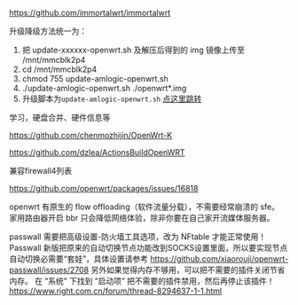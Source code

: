https://github.com/immortalwrt/immortalwrt


升级降级方法统一为：
1. 把 update-xxxxxx-openwrt.sh 及解压后得到的 img 镜像上传至 /mnt/mmcblk2p4
2. cd /mnt/mmcblk2p4
3. chmod 755 update-amlogic-openwrt.sh
4. ./update-amlogic-openwrt.sh ./openwrt*.img
5. 升级脚本为`update-amlogic-openwrt.sh` [点这里跳转](https://github.com/HoldOnBro/Actions-OpenWrt/releases/tag/ARMv8)


学习，硬盘合并、硬件信息等

https://github.com/chenmozhijin/OpenWrt-K

https://github.com/dzlea/ActionsBuildOpenWRT

兼容firewall4列表

https://github.com/openwrt/packages/issues/16818


openwrt 有原生的 flow offloading（软件流量分载），不需要经常崩溃的 sfe。
家用路由器开启 bbr 只会降低网络体验，除非你要在自己家开流媒体服务器。

passwall 需要把高级设置-防火墙工具选项，改为 NFtable 才能正常使用！
Passwall 新版把原来的自动切换节点功能改到SOCKS设置里面，所以要实现节点自动切换必需要“套娃”，具体设置请参考 https://github.com/xiaorouji/openwrt-passwall/issues/2708
另外如果觉得内存不够用，可以把不需要的插件关闭节省内存。
在 “系统” 下找到 “启动项” 把不需要的插件禁用，然后再停止该插件！
https://www.right.com.cn/forum/thread-8294637-1-1.html
